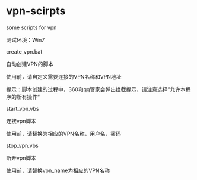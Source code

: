 vpn-scirpts
===========

some scripts for vpn


测试环境：Win7

create_vpn.bat

自动创建VPN的脚本

使用前，请自定义需要连接的VPN名称和VPN地址

提示：脚本创建的过程中，360和qq管家会弹出拦截提示，请注意选择”允许本程序的所有操作“

start_vpn.vbs

连接vpn脚本

使用前，请替换为相应的VPN名称，用户名，密码

stop_vpn.vbs

断开vpn脚本

使用前，请替换vpn_name为相应的VPN名称
